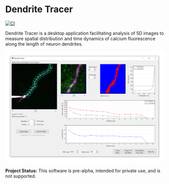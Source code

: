 # Dendrite Tracer

[![CI](https://github.com/swharden/DendriteTracer/actions/workflows/ci.yaml/badge.svg)](https://github.com/swharden/DendriteTracer/actions/workflows/ci.yaml)

Dendrite Tracer is a desktop application facilitating analysis of 5D images to measure spatial distribution and time dynamics of calcium fluorescence along the length of neuron dendrites.

![](dev/graphics/screenshot.png)

**Project Status:** This software is pre-alpha, intended for private use, and is not supported.
